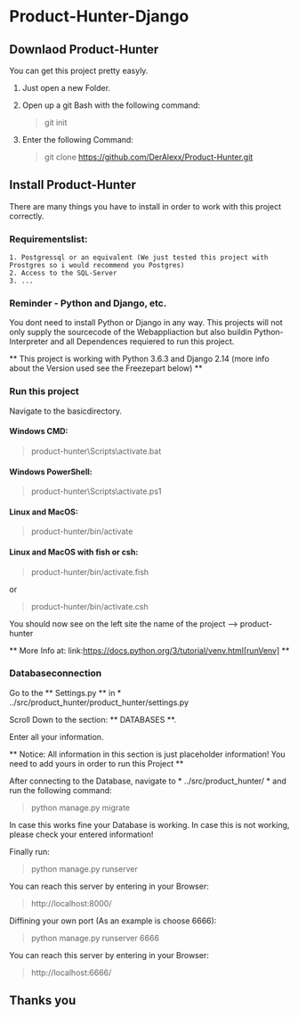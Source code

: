 # Product-Hunter-Django

## Downlaod Product-Hunter

You can get this project pretty easyly. 

1. Just open a new Folder. 

2. Open up a git Bash with the following command:
    > git init

3. Enter the following Command:
    > git clone https://github.com/DerAlexx/Product-Hunter.git

## Install Product-Hunter 

There are many things you have to install in order to work with this project correctly.

### Requirementslist:
    1. Postgressql or an equivalent (We just tested this project with Prostgres so i would recommend you Postgres)
    2. Access to the SQL-Server
    3. ...

### Reminder - Python and Django, etc.

You dont need to install Python or Django in any way. This projects will not only supply the sourcecode of 
the Webappliaction but also buildin Python-Interpreter and all Dependences requiered to run this project. 

** This project is working with Python 3.6.3 and Django 2.14 (more info about the Version used see the Freezepart below) **

### Run this project

Navigate to the basicdirectory. 

#### Windows CMD:

> product-hunter\Scripts\activate.bat

#### Windows PowerShell:

> product-hunter\Scripts\activate.ps1

#### Linux and MacOS:

> product-hunter/bin/activate

#### Linux and MacOS with fish or csh:

> product-hunter/bin/activate.fish

or

> product-hunter/bin/activate.csh

You should now see on the left site the name of the project --> product-hunter

** More Info at: link:https://docs.python.org/3/tutorial/venv.html[runVenv] **

### Databaseconnection

Go to the ** Settings.py ** in * ../src/product_hunter/product_hunter/settings.py

Scroll Down to the section: ** DATABASES **.

Enter all your information. 

** Notice: All information in this section is just placeholder information! You need to add yours in order to run this Project ** 

After connecting to the Database, navigate to * ../src/product_hunter/ * and run the following command:

> python manage.py migrate

In case this works fine your Database is working. In case this is not working, please check your entered information!

Finally run:

> python manage.py runserver

You can reach this server by entering in your Browser:

> http://localhost:8000/

Diffining your own port (As an example is choose 6666):

> python manage.py runserver 6666

You can reach this server by entering in your Browser:

> http://localhost:6666/


## Thanks you 